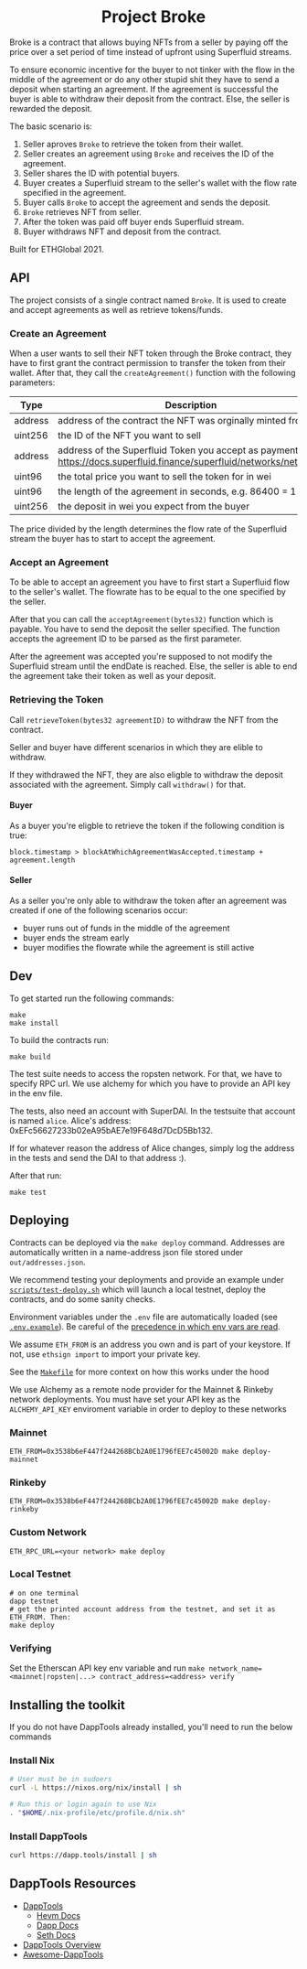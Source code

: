 # <h1 align="center"> Project Broke </h1>

Broke is a contract that allows buying NFTs from a seller by paying off the
price over a set period of time instead of upfront using Superfluid streams.

To ensure economic incentive for the buyer to not tinker with the flow
in the middle of the agreement or do any other stupid shit they have to send
a deposit when starting an agreement. If the agreement is successful the buyer
is able to withdraw their deposit from the contract. Else, the seller is rewarded
the deposit.

The basic scenario is:

1. Seller aproves `Broke` to retrieve the token from their wallet.
2. Seller creates an agreement using `Broke` and receives the ID of the agreement.
3. Seller shares the ID with potential buyers.
4. Buyer creates a Superfluid stream to the seller's wallet with the flow rate
specified in the agreement.
5. Buyer calls `Broke` to accept the agreement and sends the deposit.
6. `Broke` retrieves NFT from seller.
7. After the token was paid off buyer ends Superfluid stream.
8. Buyer withdraws NFT and deposit from the contract.

Built for ETHGlobal 2021.

## API

The project consists of a single contract named `Broke`.
It is used to create and accept agreements as well as retrieve tokens/funds.

### Create an Agreement 

When a user wants to sell their NFT token through the Broke contract, they
have to first grant the contract permission to transfer the token from their wallet.
After that, they call the `createAgreement()` function with the following parameters:

| Type | Description |
| ---- | ----------- |
| address | address of the contract the NFT was orginally minted from |
| uint256 | the ID of the NFT you want to sell |
| address | address of the Superfluid Token you accept as payment. See https://docs.superfluid.finance/superfluid/networks/networks |
| uint96 | the total price you want to sell the token for in wei |
| uint96 | the length of the agreement in seconds, e.g. 86400 = 1 day |
| uint256 | the deposit in wei you expect from the buyer |

The price divided by the length determines the flow rate of the Superfluid
stream the buyer has to start to accept the agreement.

### Accept an Agreement

To be able to accept an agreement you have to first start a Superfluid flow to
the seller's wallet. The flowrate has to be equal to the one specified by
the seller.

After that you can call the `acceptAgreement(bytes32)` function which is payable.
You have to send the deposit the seller specified.
The function accepts the agreement ID to be parsed as the first parameter.

After the agreement was accepted you're supposed to not modify the Superfluid stream
until the endDate is reached. Else, the seller is able to end the agreement
take their token as well as your deposit.

### Retrieving the Token

Call `retrieveToken(bytes32 agreementID)` to withdraw the NFT from the contract.

Seller and buyer have different scenarios in which they are elible to withdraw.

If they withdrawed the NFT, they are also eligble to withdraw the deposit associated
with the agreement. Simply call `withdraw()` for that.

#### Buyer

As a buyer you're eligble to retrieve the token if the following condition is true:

```
block.timestamp > blockAtWhichAgreementWasAccepted.timestamp + agreement.length
```

#### Seller

As a seller you're only able to withdraw the token after an agreement was created
if one of the following scenarios occur:

- buyer runs out of funds in the middle of the agreement
- buyer ends the stream early
- buyer modifies the flowrate while the agreement is still active

## Dev 

To get started run the following commands:

```
make
make install
```

To build the contracts run:

```
make build
```

The test suite needs to access the ropsten network. For that, we have to specify
RPC url. We use alchemy for which you have to provide an API key in the env file.

The tests, also need an account with SuperDAI. In the testsuite that account is named `alice`.
Alice's address: 0xEFc56627233b02eA95bAE7e19F648d7DcD5Bb132.

If for whatever reason the address of Alice changes, simply log the address in the tests
and send the DAI to that address :).

After that run:

```
make test
```

## Deploying

Contracts can be deployed via the `make deploy` command. Addresses are automatically
written in a name-address json file stored under `out/addresses.json`.

We recommend testing your deployments and provide an example under [`scripts/test-deploy.sh`](./scripts/test-deploy.sh)
which will launch a local testnet, deploy the contracts, and do some sanity checks.

Environment variables under the `.env` file are automatically loaded (see [`.env.example`](./.env.example)).
Be careful of the [precedence in which env vars are read](https://github.com/dapphub/dapptools/tree/2cf441052489625f8635bc69eb4842f0124f08e4/src/dapp#precedence).

We assume `ETH_FROM` is an address you own and is part of your keystore.
If not, use `ethsign import` to import your private key.

See the [`Makefile`](./Makefile#25) for more context on how this works under the hood

We use Alchemy as a remote node provider for the Mainnet & Rinkeby network deployments.
You must have set your API key as the `ALCHEMY_API_KEY` enviroment variable in order to
deploy to these networks

### Mainnet

```
ETH_FROM=0x3538b6eF447f244268BCb2A0E1796fEE7c45002D make deploy-mainnet
```

### Rinkeby

```
ETH_FROM=0x3538b6eF447f244268BCb2A0E1796fEE7c45002D make deploy-rinkeby
```

### Custom Network

```
ETH_RPC_URL=<your network> make deploy
```

### Local Testnet

```
# on one terminal
dapp testnet
# get the printed account address from the testnet, and set it as ETH_FROM. Then:
make deploy
```

### Verifying

Set the Etherscan API key env variable and run
`make network_name=<mainnet|ropsten|...> contract_address=<address> verify`

## Installing the toolkit

If you do not have DappTools already installed, you'll need to run the below
commands

### Install Nix

```sh
# User must be in sudoers
curl -L https://nixos.org/nix/install | sh

# Run this or login again to use Nix
. "$HOME/.nix-profile/etc/profile.d/nix.sh"
```

### Install DappTools

```sh
curl https://dapp.tools/install | sh
```

## DappTools Resources

* [DappTools](https://dapp.tools)
    * [Hevm Docs](https://github.com/dapphub/dapptools/blob/master/src/hevm/README.md)
    * [Dapp Docs](https://github.com/dapphub/dapptools/tree/master/src/dapp/README.md)
    * [Seth Docs](https://github.com/dapphub/dapptools/tree/master/src/seth/README.md)
* [DappTools Overview](https://www.youtube.com/watch?v=lPinWgaNceM)
* [Awesome-DappTools](https://github.com/rajivpo/awesome-dapptools)

